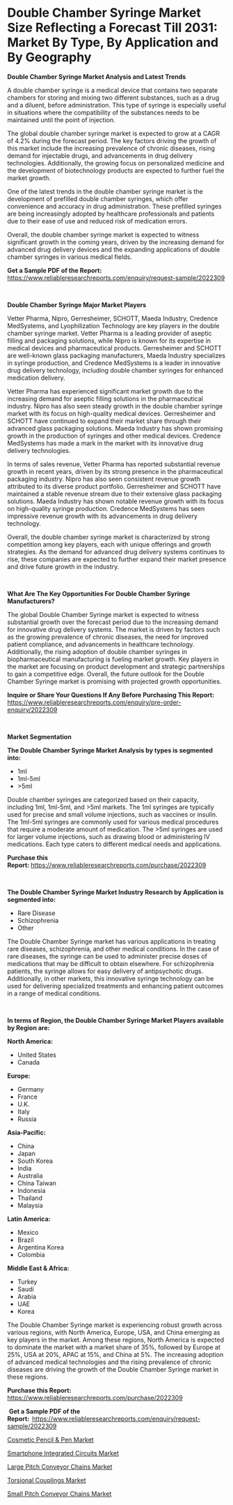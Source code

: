 <p><h1>Double Chamber Syringe Market Size Reflecting a Forecast Till 2031: Market By Type, By Application and By Geography</h1></p><p><strong>Double Chamber Syringe Market Analysis and Latest Trends</strong></p>
<p><p>A double chamber syringe is a medical device that contains two separate chambers for storing and mixing two different substances, such as a drug and a diluent, before administration. This type of syringe is especially useful in situations where the compatibility of the substances needs to be maintained until the point of injection.</p><p>The global double chamber syringe market is expected to grow at a CAGR of 4.2% during the forecast period. The key factors driving the growth of this market include the increasing prevalence of chronic diseases, rising demand for injectable drugs, and advancements in drug delivery technologies. Additionally, the growing focus on personalized medicine and the development of biotechnology products are expected to further fuel the market growth.</p><p>One of the latest trends in the double chamber syringe market is the development of prefilled double chamber syringes, which offer convenience and accuracy in drug administration. These prefilled syringes are being increasingly adopted by healthcare professionals and patients due to their ease of use and reduced risk of medication errors.</p><p>Overall, the double chamber syringe market is expected to witness significant growth in the coming years, driven by the increasing demand for advanced drug delivery devices and the expanding applications of double chamber syringes in various medical fields.</p></p>
<p><strong>Get a Sample PDF of the Report:&nbsp;</strong> <a href="https://www.reliableresearchreports.com/enquiry/request-sample/2022309">https://www.reliableresearchreports.com/enquiry/request-sample/2022309</a></p>
<p>&nbsp;</p>
<p><strong>Double Chamber Syringe Major Market Players</strong></p>
<p><p>Vetter Pharma, Nipro, Gerresheimer, SCHOTT, Maeda Industry, Credence MedSystems, and Lyophilization Technology are key players in the double chamber syringe market. Vetter Pharma is a leading provider of aseptic filling and packaging solutions, while Nipro is known for its expertise in medical devices and pharmaceutical products. Gerresheimer and SCHOTT are well-known glass packaging manufacturers, Maeda Industry specializes in syringe production, and Credence MedSystems is a leader in innovative drug delivery technology, including double chamber syringes for enhanced medication delivery.</p><p>Vetter Pharma has experienced significant market growth due to the increasing demand for aseptic filling solutions in the pharmaceutical industry. Nipro has also seen steady growth in the double chamber syringe market with its focus on high-quality medical devices. Gerresheimer and SCHOTT have continued to expand their market share through their advanced glass packaging solutions. Maeda Industry has shown promising growth in the production of syringes and other medical devices. Credence MedSystems has made a mark in the market with its innovative drug delivery technologies.</p><p>In terms of sales revenue, Vetter Pharma has reported substantial revenue growth in recent years, driven by its strong presence in the pharmaceutical packaging industry. Nipro has also seen consistent revenue growth attributed to its diverse product portfolio. Gerresheimer and SCHOTT have maintained a stable revenue stream due to their extensive glass packaging solutions. Maeda Industry has shown notable revenue growth with its focus on high-quality syringe production. Credence MedSystems has seen impressive revenue growth with its advancements in drug delivery technology.</p><p>Overall, the double chamber syringe market is characterized by strong competition among key players, each with unique offerings and growth strategies. As the demand for advanced drug delivery systems continues to rise, these companies are expected to further expand their market presence and drive future growth in the industry.</p></p>
<p>&nbsp;</p>
<p><strong>What Are The Key Opportunities For Double Chamber Syringe Manufacturers?</strong></p>
<p><p>The global Double Chamber Syringe market is expected to witness substantial growth over the forecast period due to the increasing demand for innovative drug delivery systems. The market is driven by factors such as the growing prevalence of chronic diseases, the need for improved patient compliance, and advancements in healthcare technology. Additionally, the rising adoption of double chamber syringes in biopharmaceutical manufacturing is fueling market growth. Key players in the market are focusing on product development and strategic partnerships to gain a competitive edge. Overall, the future outlook for the Double Chamber Syringe market is promising with projected growth opportunities.</p></p>
<p><strong>Inquire or Share Your Questions If Any Before Purchasing This Report:</strong> <a href="https://www.reliableresearchreports.com/enquiry/pre-order-enquiry/2022309">https://www.reliableresearchreports.com/enquiry/pre-order-enquiry/2022309</a></p>
<p>&nbsp;</p>
<p><strong>Market Segmentation</strong></p>
<p><strong>The Double Chamber Syringe Market Analysis by types is segmented into:</strong></p>
<p><ul><li>1ml</li><li>1ml-5ml</li><li>>5ml</li></ul></p>
<p><p>Double chamber syringes are categorized based on their capacity, including 1ml, 1ml-5ml, and >5ml markets. The 1ml syringes are typically used for precise and small volume injections, such as vaccines or insulin. The 1ml-5ml syringes are commonly used for various medical procedures that require a moderate amount of medication. The >5ml syringes are used for larger volume injections, such as drawing blood or administering IV medications. Each type caters to different medical needs and applications.</p></p>
<p><strong>Purchase this Report:&nbsp;</strong><a href="https://www.reliableresearchreports.com/purchase/2022309">https://www.reliableresearchreports.com/purchase/2022309</a></p>
<p>&nbsp;</p>
<p><strong>The Double Chamber Syringe Market Industry Research by Application is segmented into:</strong></p>
<p><ul><li>Rare Disease</li><li>Schizophrenia</li><li>Other</li></ul></p>
<p><p>The Double Chamber Syringe market has various applications in treating rare diseases, schizophrenia, and other medical conditions. In the case of rare diseases, the syringe can be used to administer precise doses of medications that may be difficult to obtain elsewhere. For schizophrenia patients, the syringe allows for easy delivery of antipsychotic drugs. Additionally, in other markets, this innovative syringe technology can be used for delivering specialized treatments and enhancing patient outcomes in a range of medical conditions.</p></p>
<p>&nbsp;</p>
<p><strong>In terms of Region, the Double Chamber Syringe Market Players available by Region are:</strong></p>
<p>
    <p> <strong> North America: </strong>
        <ul>
            <li>United States</li>
            <li>Canada</li>
        </ul>
        </p> 
    <p> <strong> Europe: </strong>
        <ul>
            <li>Germany</li>
            <li>France</li>
            <li>U.K.</li>
            <li>Italy</li>
            <li>Russia</li>
        </ul>
        </p> 
    <p> <strong> Asia-Pacific: </strong>
        <ul>
            <li>China</li>
            <li>Japan</li>
            <li>South Korea</li>
            <li>India</li>
            <li>Australia</li>
            <li>China Taiwan</li>
            <li>Indonesia</li>
            <li>Thailand</li>
            <li>Malaysia</li>
        </ul>
        </p> 
    <p> <strong> Latin America: </strong>
        <ul>
            <li>Mexico</li>
            <li>Brazil</li>
            <li>Argentina Korea</li>
            <li>Colombia</li>
        </ul>
        </p> 
    <p> <strong> Middle East & Africa: </strong>
        <ul>
            <li>Turkey</li>
            <li>Saudi</li>
            <li>Arabia</li>
            <li>UAE</li>
            <li>Korea</li>
        </ul>
    </p>
    </p>
<p><p>The Double Chamber Syringe market is experiencing robust growth across various regions, with North America, Europe, USA, and China emerging as key players in the market. Among these regions, North America is expected to dominate the market with a market share of 35%, followed by Europe at 25%, USA at 20%, APAC at 15%, and China at 5%. The increasing adoption of advanced medical technologies and the rising prevalence of chronic diseases are driving the growth of the Double Chamber Syringe market in these regions.</p></p>
<p><strong>Purchase this Report: </strong><a href="https://www.reliableresearchreports.com/purchase/2022309">https://www.reliableresearchreports.com/purchase/2022309</a></p>
<p>&nbsp;<strong>Get a Sample PDF of the Report:&nbsp;&nbsp;</strong><a href="https://www.reliableresearchreports.com/enquiry/request-sample/2022309">https://www.reliableresearchreports.com/enquiry/request-sample/2022309</a></p>
<p><strong></strong></p>
<p><p><a href="https://view.publitas.com/reportprime-1/cosmetic-pencil-pen-market-a-comprehensive-report-of-its-market-share-growth-trends-2024-2031/">Cosmetic Pencil & Pen Market</a></p><p><a href="https://view.publitas.com/reportprime-1/smartphone-integrated-circuits-market-size-share-trends-analysis-report-by-material-by-type-by-end-user-by-region-and-segment-forecasts-2024-2031/">Smartphone Integrated Circuits Market</a></p><p><a href="https://ivy-potential-64b.notion.site/Large-Pitch-Conveyor-Chains-Market-Size-Share-Trends-Analysis-Report-By-Material-By-Type-By-End-d12b8297071447319146bfcddb08b75d">Large Pitch Conveyor Chains Market</a></p><p><a href="https://five-trouble-98a.notion.site/Torsional-Couplings-Market-Centers-on-Aspects-such-as-Market-Growth-Market-Share-Market-Opportunit-684737978a554024905b5791d8863617">Torsional Couplings Market</a></p><p><a href="https://nifty-kite-d51.notion.site/Small-Pitch-Conveyor-Chains-Market-Size-2024-2031-Global-Industrial-Analysis-Key-Geographical-Reg-ec8b636db3b04172816ba286f4844e4f">Small Pitch Conveyor Chains Market</a></p></p>